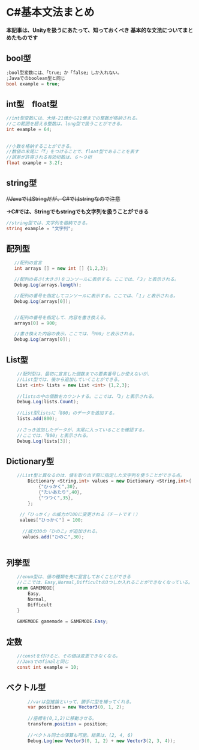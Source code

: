 # C#基本文法まとめ

**本記事は、Unityを扱うにあたって、知っておくべき
基本的な文法についてまとめたものです**

## **bool型**
 
```csharp
;bool型変数には、「true」か「false」しか入れない。
;Javaでのboolean型と同じ
bool example = true;
```
 
 

## **int型　float型**
 
```cs
//int型変数には、大体-21憶から21億までの整数が格納される。
//この範囲を超える整数は、long型で扱うことができる。
int example = 64;
 
 
//小数を格納することができる。
//数値の末尾に「f」をつけることで、float型であることを表す
//誤差が許容される有効桁数は、６～９桁
float example = 3.2f;
```
 
## **string型**     

~~//JavaではStringだが、C#ではstringなので注意~~

**→C#では、Stringでもstringでも文字列を扱うことができる**

```csharp
//string型では、文字列を格納できる。    
string example = "文字列";
```

 
 
## **配列型**

 ```cs
    //配列の宣言
    int arrays [] = new int [] {1,2,3}; 
 
    //配列の長さ(大きさ)をコンソールに表示する。ここでは、「３」と表示される。
    Debug.Log(arrays.length); 
 
    //配列の番号を指定してコンソールに表示する。ここでは、「１」と表示される。
    Debug.Log(arrays[0]); 
 
 
    //配列の番号を指定して、内容を書き換える。
    arrays[0] = 900;
 
    //書き換えた内容の表示。ここでは、「900」と表示される。
    Debug.Log(arrays[0]);
```
 
## **List型**
 
```cs
    //配列型は、最初に宣言した個数までの要素番号しか使えないが、
    //List型では、後から追加していくことができる。
    List <int> lists = new List <int> {1,2,3};
 
    //listsの中の個数をカウントする。ここでは、「3」と表示される。
    Debug.Log(lists.Count);
 
    //List型listsに「800」のデータを追加する。
    lists.add(800);
 
    //さっき追加したデータが、末尾に入っていることを確認する。
    //ここでは、「800」と表示される。
    Debug.Log(lists[3]);

```
 
## **Dictionary型**

```cs
    //List型と異なるのは、値を取り出す際に指定した文字列を使うことができる点。
        Dictionary <String,int> values = new Dictionary <String,int>{
            {"ひっかく",30},
            {"たいあたり",40},
            {"つつく",35},
        };
 
     //「ひっかく」の威力が100に変更される（チートです！）
     values["ひっかく"] = 100;
 
      //威力30の「ひのこ」が追加される。
      values.add("ひのこ",30);
 
```
 
 
 
 
## **列挙型**

```cs
    //enum型は、値の種類を先に宣言しておくことができる
    //ここでは、Easy,Normal,Difficultの3つしか入れることができなくなっている。
    enum GAMEMODE{
        Easy,
        Normal,
        Difficult
    }
 
    GAMEMODE gamemode = GAMEMODE.Easy;
 ```
 
## **定数**

```cs
    //constを付けると、その値は変更できなくなる。
    //Javaでのfinalと同じ
    const int example = 10;
 ```
 
## **ベクトル型**

```cs
        //varは型推論といって、勝手に型を補ってくれる。
        var position = new Vector3(0, 1, 2);
 
        //座標を(0,1,2)に移動させる。
        transform.position = position;
 
        //ベクトル同士の演算も可能。結果は、(2, 4, 6)
        Debug.Log(new Vector3(0, 1, 2) + new Vector3(2, 3, 4));
 ```
